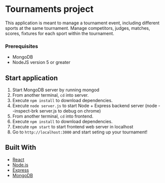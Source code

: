 # Tournaments project
This application is meant to manage a tournament event, including different sports at the same tournament.
Manage competitors, judges, matches, scores, fixtures for each sport within the tournament.

### Prerequisites
- MongoDB
- NodeJS version 5 or greater

## Start application
1. Start MongoDB server by running mongod
2. From another terminal, `cd` into server.
3. Execute `npm install` to download dependencies.
5. Execute `node server.js` to start Node + Express backend server (node --inspect-brk server.js to debug on chrome)
6. From another terminal, `cd` into frontend.
3. Execute `npm install` to download dependencies.
5. Execute `npm start` to start frontend web server in localhost
6. Go to `http://localhost:3000` and start seting up your tournament! 

## Built With

* [React](https://reactjs.org/)
* [Node.js](https://nodejs.org)
* [Express](http://expressjs.com/)
* [MongoDB](https://www.mongodb.com/)
